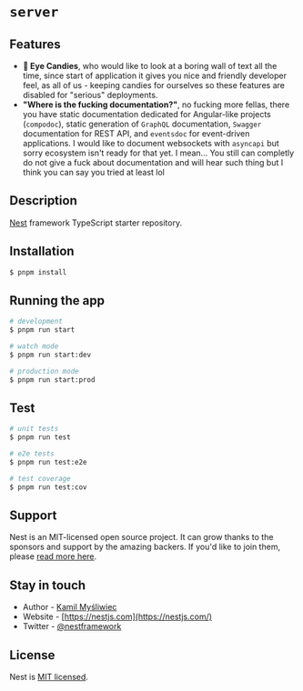 # `server`


## Features

- **🍭 Eye Candies**, who would like to look at a boring wall of text all the time, since start of application it gives
  you
  nice and friendly developer feel, as all of us - keeping candies for ourselves so these features are disabled
  for "serious" deployments.
- **"Where is the fucking documentation?"**, no fucking more fellas, there you have static documentation dedicated for
  Angular-like projects (`compodoc`), static generation of `GraphQL` documentation, `Swagger` documentation for REST
  API, and `eventsdoc` for event-driven applications. I would like to document websockets with `asyncapi` but sorry
  ecosystem isn't ready for that yet. I mean... You still can completly do not give a fuck about documentation and will
  hear such thing but I think you can say you tried at least lol

## Description

[Nest](https://github.com/nestjs/nest) framework TypeScript starter repository.

## Installation

```bash
$ pnpm install
```

## Running the app

```bash
# development
$ pnpm run start

# watch mode
$ pnpm run start:dev

# production mode
$ pnpm run start:prod
```

## Test

```bash
# unit tests
$ pnpm run test

# e2e tests
$ pnpm run test:e2e

# test coverage
$ pnpm run test:cov
```

## Support

Nest is an MIT-licensed open source project. It can grow thanks to the sponsors and support by the amazing backers. If you'd like to join them, please [read more here](https://docs.nestjs.com/support).

## Stay in touch

- Author - [Kamil Myśliwiec](https://kamilmysliwiec.com)
- Website - [https://nestjs.com](https://nestjs.com/)
- Twitter - [@nestframework](https://twitter.com/nestframework)

## License

Nest is [MIT licensed](LICENSE).
